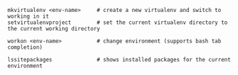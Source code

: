     mkvirtualenv <env-name>     # create a new virtualenv and switch to working in it
    setvirtualenvproject        # set the current virtualenv directory to the current working directory
 
    workon <env-name>           # change environment (supports bash tab completion)

    lssitepackages              # shows installed packages for the current environment
